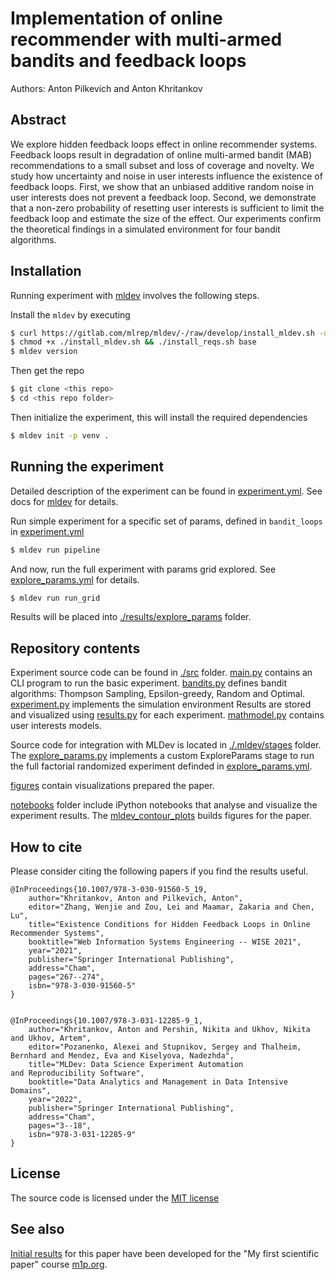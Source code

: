 # Implementation of online recommender with multi-armed bandits and feedback loops

Authors: Anton Pilkevich and Anton Khritankov

## Abstract

We explore hidden feedback loops effect in online recommender systems. Feedback loops result in degradation of online multi-armed bandit (MAB) recommendations to a small subset and loss of coverage and novelty. We study how uncertainty and noise in user interests influence the existence of feedback loops. 
First, we show that an unbiased additive random noise in user interests does not prevent a feedback loop. Second, we demonstrate that a non-zero probability of resetting user interests is sufficient to limit the feedback loop and estimate the size of the effect. 
Our experiments confirm the theoretical findings in a simulated environment for four bandit algorithms.

## Installation

Running experiment with [mldev](https://gitlab.com/mlrep/mldev) involves the following steps.

Install the ``mldev`` by executing

```bash
$ curl https://gitlab.com/mlrep/mldev/-/raw/develop/install_mldev.sh -o install_mldev.sh 
$ chmod +x ./install_mldev.sh && ./install_reqs.sh base
$ mldev version
``` 
Then get the repo
```bash
$ git clone <this repo>
$ cd <this repo folder>
```

Then initialize the experiment, this will install the required dependencies

```bash
$ mldev init -p venv .
```

## Running the experiment

Detailed description of the experiment can be found in [experiment.yml](./experiment.yml). See docs for [mldev](https://gitlab.com/mlrep/mldev) for details.

Run simple experiment for a specific set of params, defined in ``bandit_loops`` in [experiment.yml](./experiment.yml)

```bash
$ mldev run pipeline
```

And now, run the full experiment with params grid explored. See [explore_params.yml](./explore_params.yml) for details.

```bash
$ mldev run run_grid
```

Results will be placed into [./results/explore_params](./results/explore_params) folder.

## Repository contents

Experiment source code can be found in [./src](./src) folder. 
[main.py](./src/main.py) contains an CLI program to run the basic experiment.
[bandits.py](./src/bandits.py) defines bandit algorithms: Thompson Sampling, Epsilon-greedy, Random and Optimal.
[experiment.py](./src/experiment.py)  implements the simulation environment
Results are stored and visualized using [results.py](./src/results.py) for each experiment.
[mathmodel.py](./code/mathmodel.py) contains user interests models.

Source code for integration with MLDev is located in [./.mldev/stages](./.mldev/stages) folder. 
The [explore_params.py](./.mldev/stages/explore_params.py) implements a custom ExploreParams
stage to run the full factorial randomized experiment definded in [explore_params.yml](./explore_params.yml).

[figures](./figures) contain visualizations prepared the paper. 

[notebooks](./notebooks) folder include iPython notebooks that analyse and visualize the 
experiment results. The [mldev_contour_plots](./notebooks/mldev_contour_plots.ipynb) builds
figures for the paper.

## How to cite

Please consider citing the following papers if you find the results useful. 

```
@InProceedings{10.1007/978-3-030-91560-5_19,
    author="Khritankov, Anton and Pilkevich, Anton",
    editor="Zhang, Wenjie and Zou, Lei and Maamar, Zakaria and Chen, Lu",
    title="Existence Conditions for Hidden Feedback Loops in Online Recommender Systems",
    booktitle="Web Information Systems Engineering -- WISE 2021",
    year="2021",
    publisher="Springer International Publishing",
    address="Cham",
    pages="267--274",
    isbn="978-3-030-91560-5"
}


@InProceedings{10.1007/978-3-031-12285-9_1,
    author="Khritankov, Anton and Pershin, Nikita and Ukhov, Nikita and Ukhov, Artem",
    editor="Pozanenko, Alexei and Stupnikov, Sergey and Thalheim, Bernhard and Mendez, Eva and Kiselyova, Nadezhda",
    title="MLDev: Data Science Experiment Automation and Reproducibility Software",
    booktitle="Data Analytics and Management in Data Intensive Domains",
    year="2022",
    publisher="Springer International Publishing",
    address="Cham",
    pages="3--18",
    isbn="978-3-031-12285-9"
}

```
## License

The source code is licensed under the [MIT license](./LICENSE)

## See also

[Initial results](https://github.com/Intelligent-Systems-Phystech/2021-Project-74) for this paper have been developed 
for the "My first scientific paper" course [m1p.org](https://m1p.org). 

